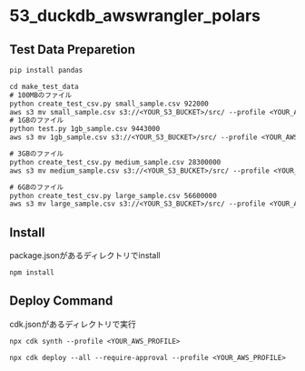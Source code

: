 # 53_duckdb_awswrangler_polars

## Test Data Preparetion

```txt
pip install pandas
```

```txt
cd make_test_data
# 100MBのファイル
python create_test_csv.py small_sample.csv 922000
aws s3 mv small_sample.csv s3://<YOUR_S3_BUCKET>/src/ --profile <YOUR_AWS_PROFILE>
# 1GBのファイル
python test.py 1gb_sample.csv 9443000
aws s3 mv 1gb_sample.csv s3://<YOUR_S3_BUCKET>/src/ --profile <YOUR_AWS_PROFILE>

# 3GBのファイル
python create_test_csv.py medium_sample.csv 28300000
aws s3 mv medium_sample.csv s3://<YOUR_S3_BUCKET>/src/ --profile <YOUR_AWS_PROFILE>

# 6GBのファイル
python create_test_csv.py large_sample.csv 56600000
aws s3 mv large_sample.csv s3://<YOUR_S3_BUCKET>/src/ --profile <YOUR_AWS_PROFILE>
```

## Install

package.jsonがあるディレクトリでinstall

```txt
npm install
```

## Deploy Command

cdk.jsonがあるディレクトリで実行

```txt
npx cdk synth --profile <YOUR_AWS_PROFILE>
```

```txt
npx cdk deploy --all --require-approval --profile <YOUR_AWS_PROFILE>
```
